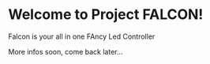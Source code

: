 # Welcome to Project FALCON!

Falcon is your all in one FAncy Led Controller

More infos soon, come back later...
